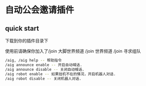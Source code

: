 # 自动公会邀请插件

## quick start

下载到你的插件目录下

使用前请确保你加入了/join 大脚世界频道 /join 世界频道 /join 寻求组队

```bash
/aig, /aig help -- 帮助指令
/aig announce enable -- 开启自动喊话.
/aig announce disable -- 关闭自动喊话.
/aig robot enable -- 如果挂机不在的情况，开启机器人对话.
/aig robot disable -- 关闭机器人对话.
```